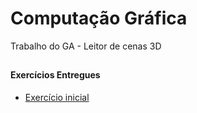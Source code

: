# Computação Gráfica

Trabalho do GA - Leitor de cenas 3D

##

#### Exercícios Entregues

- [Exercício inicial](https://github.com/1lusca/Computacao-Grafica/tree/main/Hello3D)




